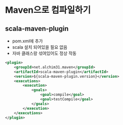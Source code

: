# Maven으로 컴파일하기
## scala-maven-plugin
- pom.xml에 추가
- scala 설치 되어있을 필요 없음
- 자바 클래스랑 섞여있어도 정상 작동

```xml
<plugin>
    <groupId>net.alchim31.maven</groupId>
    <artifactId>scala-maven-plugin</artifactId>
    <version>${scala-maven-plugin.version}</version>
    <executions>
        <execution>
            <goals>
                <goal>compile</goal>
                <goal>testCompile</goal>
            </goals>
        </execution>
    </executions>
</plugin>
```